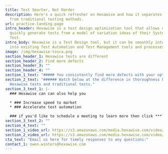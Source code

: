 ```yaml
---
title: Test Smarter, Not Harder
description: Here's a quick refresher on Hexawise and how it separates itself
  from traditional testing methods.
url: practice-landing-page
intro_header: Hexawise is a test design optimization tool that allows users to
  quickly generate tests from a model of variation ideas of their System Under
  Test.
intro_body: Hexawise is a Test Design tool, but it can be smoothly integrated
  into existing Test Automation and Test Management tools and processes.
image: /img/hexawise-tosca.png
section_header_1: Hexawise tests are different
section_header_2: Find more defects
section_header_3: ""
section_header_4: ""
section_1_text: "##### You consistently find more defects with your optimized Hexawise tests."
section_2_text: "###### Watch below at the difference in thoroughness between
  Hexawise tests and traditional tests."
section_3_text_1: |-
  ### Hexawise can can also help you

  * ### Increase speed to market
  * ### Accelerate test automation

  ### if you'd like to schedule a meeting to learn more then click ***`here.`***
section_3_text_2: ""
section_4_text: ""
section_1_video_url: https://s3.amazonaws.com/media.hexawise.com/video/hexawise-tests-are-different-animation.mp4
section_2_video_url: https://s3.amazonaws.com/media.hexawise.com/video/traditional-vs-hexawise-tests-animation.mp4
cta_text: "Email us here for timely responses to any questions:"
contact_1: owen.winters@hexawise.com
---
```


